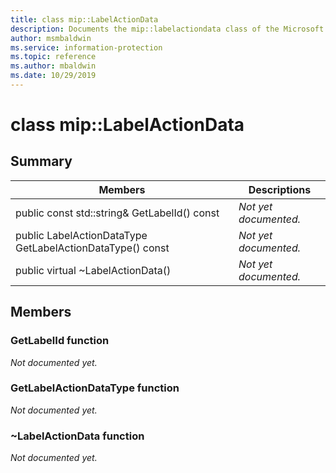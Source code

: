 ```yaml
---
title: class mip::LabelActionData 
description: Documents the mip::labelactiondata class of the Microsoft Information Protection (MIP) SDK.
author: msmbaldwin
ms.service: information-protection
ms.topic: reference
ms.author: mbaldwin
ms.date: 10/29/2019
---
```


# class mip::LabelActionData 
  
## Summary
 Members                        | Descriptions                                
--------------------------------|---------------------------------------------
public const std::string& GetLabelId() const  | _Not yet documented._
public LabelActionDataType GetLabelActionDataType() const  | _Not yet documented._
public virtual ~LabelActionData()  | _Not yet documented._
  
## Members
  
### GetLabelId function
_Not documented yet._

  
### GetLabelActionDataType function
_Not documented yet._

  
### ~LabelActionData function
_Not documented yet._
